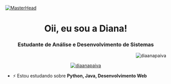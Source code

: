 [![MasterHead](https://cdn.discordapp.com/attachments/887812799038902342/1340729337078353930/bem.png?ex=67b36aff&is=67b2197f&hm=e9d46fae74c6c1fc7e96ae55509efe8b53f35c793ca9b9b318ed488c26de7e61&)](https://www.seaart.ai/pt)
<h1 align="center">Oii, eu sou a Diana!</h1>
<h3 align="center">Estudante de Análise e Desenvolvimento de Sistemas</h3>

<p align="right"> <img src="https://komarev.com/ghpvc/?username=diaanapaiva&label=Profile%20views&color=0e75b6&style=flat" alt="diaanapaiva" /> </p>

<p align="center"> <a href=""><img src="https://github-profile-trophy.vercel.app/?username=diaanapaiva" alt="diaanapaiva" /></a> </p>

 
- ⚡ Estou estudando sobre **Python, Java, Desenvolvimento Web**
